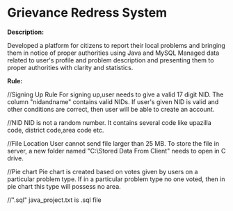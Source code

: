 # Grievance Redress System

**Description:**

Developed a platform for citizens to report their local problems and bringing them in notice of proper authorities using Java and MySQL
Managed data related to user's profile and problem description and presenting them to proper authorities with clarity and statistics.


**Rule:** 

//Signing Up Rule
For signing up,user needs to give a valid 17 digit NID. The column "nidandname"
contains valid NIDs. If user's given NID
is valid and other conditions are correct, then user will be able to create an
account.

//NID
NID is not a random number. It contains several code like upazilla code, district
code,area code etc.

//File Location
User cannot send file larger than 25 MB. To store the file in server, a new folder
named "C:\Stored Data From Client"
needs to open in C drive.

//Pie chart
Pie chart is created based on votes given by users on a particular problem type. If
in a particular problem type
no one voted, then in pie chart this type will possess no area.

//".sql"
java_project.txt is .sql file
